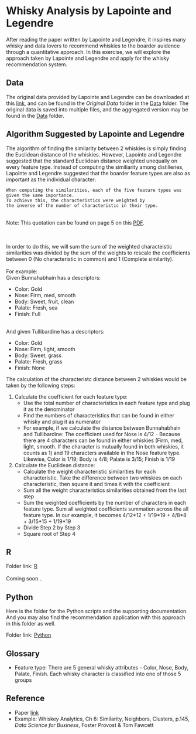 # Whisky Analysis by Lapointe and Legendre
After reading the paper written by Lapointe and Legendre, it inspires many whisky and data lovers to recommend whiskies to the boarder auidence through a quantitative approach. In this exercise, we will explore the approach taken by Lapointe and Legendre and apply for the whisky recommendation system.


## Data
The original data provided by Lapointe and Legendre can be downloaded at this <a href="http://www.numericalecology.com/labo/Scotch/ScotchData.zip">link</a>, and can be found in the <i>Original Data</i> folder in the [Data](/Data) folder. The original data is saved into multiple files, and the aggregated version may be found in the [Data](/Data) folder.

## Algorithm Suggested by Lapointe and Legendre
The algorithm of finding the similarity between 2 whiskies is simply finding the Euclidean distance of the whiskies. However, Lapointe and Legendre suggested that the standard Euclidean distance weighted unequally on every feature type. Instead of computing the similiarity among distilleries, Lapointe and Legendre suggested that the boarder feature types are also as important as the individual character:

```
When computing the similarities, each of the five feature types was given the same importance. 
To achieve this, the characteristics were weighted by 
the inverse of the number of characteristic in their type.
```

<br>
Note: This quotation can be found on page 5 on this <a href="http://www.numericalecology.com/reprints/Appl%20Stat%2043,%201994.pdf">PDF</a>.

<br><br>
In order to do this, we will sum the sum of the weighted characteistic similarities was divided by the sum of the weights to rescale the coefficients between 0 (No characteristic in common) and 1 (Complete similarity).
<br><br>
For example:<br>
Given Bunnahabhain has a descriptors:
<ul>
	<li>Color: Gold</li>
	<li>Nose: Firm, med, smooth</li>
	<li>Body: Sweet, fruit, clean</li>
	<li>Palate: Fresh, sea</li>
	<li>Finish: Full</li>
</ul>

<br>
And given Tullibardine has a descriptors:
<ul>
	<li>Color: Gold</li>
	<li>Nose: Firm, light, smooth</li>
	<li>Body: Sweet, grass</li>
	<li>Palate: Fresh, grass</li>
	<li>Finish: None</li>
</ul>

The calculation of the characteristc distance between 2 whiskies would be taken by the following steps:
<ol>
	<li>Calculate the coefficient for each feature type:
		<ul>
			<li>Use the total number of characteristics in each feature type and plug it as the denominator</li>
			<li>Find the numbers of characteristics that can be found in either whisky and plug it as numerator</li>
			<li>For example, if we calculate the distance between Bunnahabhain and Tullibardine: The coefficient used for Nose is 4/12 - Because there are 4 characters can be found in either whiskies (Firm, med, light, smooth. If the character is mutually found in both whiskies, it counts as 1) and 19 characters available in the Nose feature type. Likewise, Color is 1/19; Body is 4/8; Palate is 3/15; Finish is 1/19</li>
		</ul>
	</li>
	<li>Calculate the Euclidean distance:
		<ul>
			<li>Calculate the weight characteristic similarities for each characteristic. Take the difference between two whiskies on each characteristic, then square it and times it with the coefficient</li>
			<li>Sum all the weight characteristics similarities obtained from the last step</li>
			<li>Sum the weighted coefficients by the number of characters in each feature type. Sum all weighted coefficients summation across the all feature type. In our example, it becomes 4/12*12 + 1/19*19 + 4/8*8 + 3/15*15 + 1/19*19</li>
			<li>Divide Step 2 by Step 3</li>
			<li>Square root of Step 4</li>
		</ul>
	</li>
</ol>



## R
Folder link: [R](R)
<br><br>
Coming soon...

## Python
Here is the folder for the Python scripts and the supporting documentation. And you may also find the recommendation application with this approach in this folder as well.
<br>

Folder link: [Python](Python)

## Glossary
<ul>
	<li>Feature type: There are 5 general whisky attributes - Color, Nose, Body, Palate, Finish. Each whisky character is classified into one of those 5 groups</li>
</ul>


## Reference
* Paper <a href="http://www.numericalecology.com/data/scotch.html">link</a>
* Example: Whiskey Analytics, Ch 6: Similarity, Neighbors, Clusters, p.145, <i>Data Science for Business</i>, Foster Provost & Tom Fawcett
